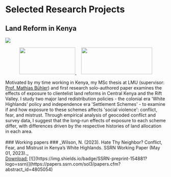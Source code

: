 # Selected Research Projects #
## Land Reform in Kenya ##
<a href="https://njwsn.github.io/pages/land-reform-kenya"> <img src="https://njwsn.github.io/assets/images/land-reform-kenya-sd-1344-600.png"/> </a>
<br>
<p align="center">
<a href="https://www.lmu.de/en/"> <img src="https://njwsn.github.io/assets/images/lmu_full.png" width="175px" height="84px"/> </a>  &nbsp;&nbsp;&nbsp; <a href="https://www.econ.lmu.de/en/"> <img src="https://njwsn.github.io/assets/images/econm_full.png" width="222px" height="84px"/> </a>
</p>
Motivated by my time working in Kenya, my MSc thesis at LMU (supervisor: <a href="http://www.mathiasiwanowsky.com/">Prof. Mathias Bühler</a>) and first research solo-authored paper examines the effects of exposure to clientelist land reforms in Central Kenya and the Rift Valley. I study two major land redistribution policies - the colonial era 'White Highlands' policy and independence era 'Settlement Schemes' - to examine if and how exposure to these schemes affects 'social violence': conflict, fear, and mistrust. Through empirical analysis of geocoded conflict and survey data, I suggest that the long-run effects of exposure to each scheme differ, with differences driven by the respective histories of land allocation in each area. 
<br><br>
### Working papers ###
_Wilson, N. (2023). Hate Thy Neighbor? Conflict, Fear, and Mistrust in Kenya’s White Highlands. SSRN Working Paper (May 01, 2023)._ <br>
<u>Download:</u> [![](https://img.shields.io/badge/SSRN-preprint-154881?logo=ssrn)](https://papers.ssrn.com/sol3/papers.cfm?abstract_id=4805054)
